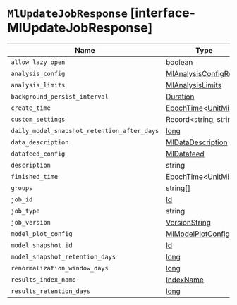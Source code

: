 # `MlUpdateJobResponse` [interface-MlUpdateJobResponse]

| Name | Type | Description |
| - | - | - |
| `allow_lazy_open` | boolean | &nbsp; |
| `analysis_config` | [MlAnalysisConfigRead](./MlAnalysisConfigRead.md) | &nbsp; |
| `analysis_limits` | [MlAnalysisLimits](./MlAnalysisLimits.md) | &nbsp; |
| `background_persist_interval` | [Duration](./Duration.md) | &nbsp; |
| `create_time` | [EpochTime](./EpochTime.md)<[UnitMillis](./UnitMillis.md)> | &nbsp; |
| `custom_settings` | Record<string, string> | &nbsp; |
| `daily_model_snapshot_retention_after_days` | [long](./long.md) | &nbsp; |
| `data_description` | [MlDataDescription](./MlDataDescription.md) | &nbsp; |
| `datafeed_config` | [MlDatafeed](./MlDatafeed.md) | &nbsp; |
| `description` | string | &nbsp; |
| `finished_time` | [EpochTime](./EpochTime.md)<[UnitMillis](./UnitMillis.md)> | &nbsp; |
| `groups` | string[] | &nbsp; |
| `job_id` | [Id](./Id.md) | &nbsp; |
| `job_type` | string | &nbsp; |
| `job_version` | [VersionString](./VersionString.md) | &nbsp; |
| `model_plot_config` | [MlModelPlotConfig](./MlModelPlotConfig.md) | &nbsp; |
| `model_snapshot_id` | [Id](./Id.md) | &nbsp; |
| `model_snapshot_retention_days` | [long](./long.md) | &nbsp; |
| `renormalization_window_days` | [long](./long.md) | &nbsp; |
| `results_index_name` | [IndexName](./IndexName.md) | &nbsp; |
| `results_retention_days` | [long](./long.md) | &nbsp; |
